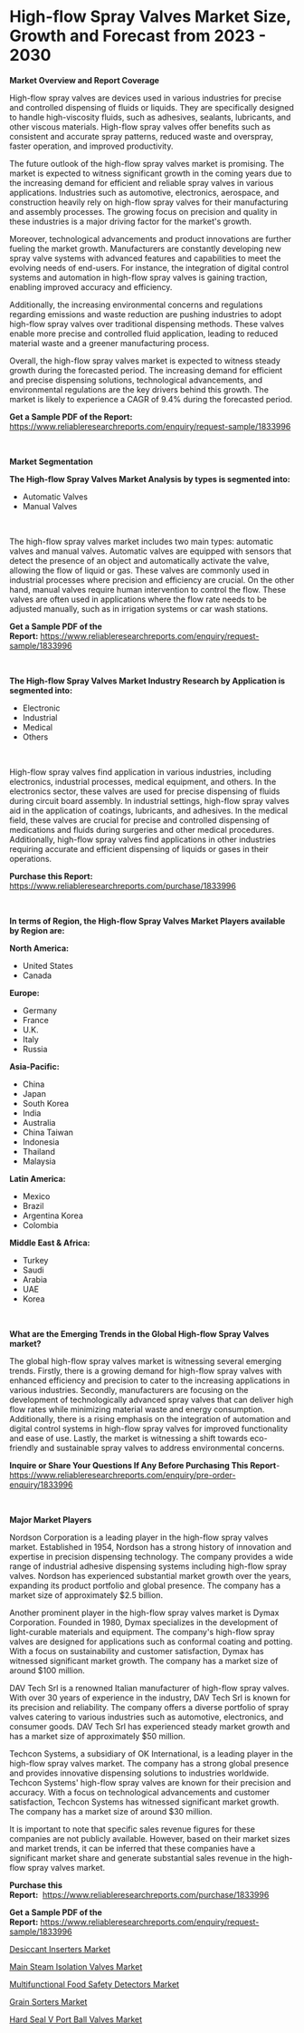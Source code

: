 <p><h1>High-flow Spray Valves Market Size, Growth and Forecast from 2023 - 2030</h1></p><p><strong>Market Overview and Report Coverage</strong></p>
<p><p>High-flow spray valves are devices used in various industries for precise and controlled dispensing of fluids or liquids. They are specifically designed to handle high-viscosity fluids, such as adhesives, sealants, lubricants, and other viscous materials. High-flow spray valves offer benefits such as consistent and accurate spray patterns, reduced waste and overspray, faster operation, and improved productivity.</p><p>The future outlook of the high-flow spray valves market is promising. The market is expected to witness significant growth in the coming years due to the increasing demand for efficient and reliable spray valves in various applications. Industries such as automotive, electronics, aerospace, and construction heavily rely on high-flow spray valves for their manufacturing and assembly processes. The growing focus on precision and quality in these industries is a major driving factor for the market's growth.</p><p>Moreover, technological advancements and product innovations are further fueling the market growth. Manufacturers are constantly developing new spray valve systems with advanced features and capabilities to meet the evolving needs of end-users. For instance, the integration of digital control systems and automation in high-flow spray valves is gaining traction, enabling improved accuracy and efficiency.</p><p>Additionally, the increasing environmental concerns and regulations regarding emissions and waste reduction are pushing industries to adopt high-flow spray valves over traditional dispensing methods. These valves enable more precise and controlled fluid application, leading to reduced material waste and a greener manufacturing process.</p><p>Overall, the high-flow spray valves market is expected to witness steady growth during the forecasted period. The increasing demand for efficient and precise dispensing solutions, technological advancements, and environmental regulations are the key drivers behind this growth. The market is likely to experience a CAGR of 9.4% during the forecasted period.</p></p>
<p><strong>Get a Sample PDF of the Report:</strong> <a href="https://www.reliableresearchreports.com/enquiry/request-sample/1833996">https://www.reliableresearchreports.com/enquiry/request-sample/1833996</a></p>
<p>&nbsp;</p>
<p><strong>Market Segmentation</strong></p>
<p><strong>The High-flow Spray Valves Market Analysis by types is segmented into:</strong></p>
<p><ul><li>Automatic Valves</li><li>Manual Valves</li></ul></p>
<p>&nbsp;</p>
<p><p>The high-flow spray valves market includes two main types: automatic valves and manual valves. Automatic valves are equipped with sensors that detect the presence of an object and automatically activate the valve, allowing the flow of liquid or gas. These valves are commonly used in industrial processes where precision and efficiency are crucial. On the other hand, manual valves require human intervention to control the flow. These valves are often used in applications where the flow rate needs to be adjusted manually, such as in irrigation systems or car wash stations.</p></p>
<p><strong>Get a Sample PDF of the Report:</strong>&nbsp;<a href="https://www.reliableresearchreports.com/enquiry/request-sample/1833996">https://www.reliableresearchreports.com/enquiry/request-sample/1833996</a></p>
<p>&nbsp;</p>
<p><strong>The High-flow Spray Valves Market Industry Research by Application is segmented into:</strong></p>
<p><ul><li>Electronic</li><li>Industrial</li><li>Medical</li><li>Others</li></ul></p>
<p>&nbsp;</p>
<p><p>High-flow spray valves find application in various industries, including electronics, industrial processes, medical equipment, and others. In the electronics sector, these valves are used for precise dispensing of fluids during circuit board assembly. In industrial settings, high-flow spray valves aid in the application of coatings, lubricants, and adhesives. In the medical field, these valves are crucial for precise and controlled dispensing of medications and fluids during surgeries and other medical procedures. Additionally, high-flow spray valves find applications in other industries requiring accurate and efficient dispensing of liquids or gases in their operations.</p></p>
<p><strong>Purchase this Report:</strong>&nbsp; <a href="https://www.reliableresearchreports.com/purchase/1833996">https://www.reliableresearchreports.com/purchase/1833996</a></p>
<p>&nbsp;</p>
<p><strong>In terms of Region, the High-flow Spray Valves Market Players available by Region are:</strong></p>
<p>
    <p> <strong> North America: </strong>
        <ul>
            <li>United States</li>
            <li>Canada</li>
        </ul>
        </p> 
    <p> <strong> Europe: </strong>
        <ul>
            <li>Germany</li>
            <li>France</li>
            <li>U.K.</li>
            <li>Italy</li>
            <li>Russia</li>
        </ul>
        </p> 
    <p> <strong> Asia-Pacific: </strong>
        <ul>
            <li>China</li>
            <li>Japan</li>
            <li>South Korea</li>
            <li>India</li>
            <li>Australia</li>
            <li>China Taiwan</li>
            <li>Indonesia</li>
            <li>Thailand</li>
            <li>Malaysia</li>
        </ul>
        </p> 
    <p> <strong> Latin America: </strong>
        <ul>
            <li>Mexico</li>
            <li>Brazil</li>
            <li>Argentina Korea</li>
            <li>Colombia</li>
        </ul>
        </p> 
    <p> <strong> Middle East & Africa: </strong>
        <ul>
            <li>Turkey</li>
            <li>Saudi</li>
            <li>Arabia</li>
            <li>UAE</li>
            <li>Korea</li>
        </ul>
    </p>
    </p>
<p>&nbsp;</p>
<p><strong>What are the Emerging Trends in the Global High-flow Spray Valves market?</strong></p>
<p><p>The global high-flow spray valves market is witnessing several emerging trends. Firstly, there is a growing demand for high-flow spray valves with enhanced efficiency and precision to cater to the increasing applications in various industries. Secondly, manufacturers are focusing on the development of technologically advanced spray valves that can deliver high flow rates while minimizing material waste and energy consumption. Additionally, there is a rising emphasis on the integration of automation and digital control systems in high-flow spray valves for improved functionality and ease of use. Lastly, the market is witnessing a shift towards eco-friendly and sustainable spray valves to address environmental concerns.</p></p>
<p><strong>Inquire or Share Your Questions If Any Before Purchasing This Report</strong>- <a href="https://www.reliableresearchreports.com/enquiry/pre-order-enquiry/1833996">https://www.reliableresearchreports.com/enquiry/pre-order-enquiry/1833996</a></p>
<p>&nbsp;</p>
<p><strong>Major Market Players</strong></p>
<p><p>Nordson Corporation is a leading player in the high-flow spray valves market. Established in 1954, Nordson has a strong history of innovation and expertise in precision dispensing technology. The company provides a wide range of industrial adhesive dispensing systems including high-flow spray valves. Nordson has experienced substantial market growth over the years, expanding its product portfolio and global presence. The company has a market size of approximately $2.5 billion.</p><p>Another prominent player in the high-flow spray valves market is Dymax Corporation. Founded in 1980, Dymax specializes in the development of light-curable materials and equipment. The company's high-flow spray valves are designed for applications such as conformal coating and potting. With a focus on sustainability and customer satisfaction, Dymax has witnessed significant market growth. The company has a market size of around $100 million.</p><p>DAV Tech Srl is a renowned Italian manufacturer of high-flow spray valves. With over 30 years of experience in the industry, DAV Tech Srl is known for its precision and reliability. The company offers a diverse portfolio of spray valves catering to various industries such as automotive, electronics, and consumer goods. DAV Tech Srl has experienced steady market growth and has a market size of approximately $50 million.</p><p>Techcon Systems, a subsidiary of OK International, is a leading player in the high-flow spray valves market. The company has a strong global presence and provides innovative dispensing solutions to industries worldwide. Techcon Systems' high-flow spray valves are known for their precision and accuracy. With a focus on technological advancements and customer satisfaction, Techcon Systems has witnessed significant market growth. The company has a market size of around $30 million.</p><p>It is important to note that specific sales revenue figures for these companies are not publicly available. However, based on their market sizes and market trends, it can be inferred that these companies have a significant market share and generate substantial sales revenue in the high-flow spray valves market.</p></p>
<p><strong>Purchase this Report:</strong>&nbsp;&nbsp;<a href="https://www.reliableresearchreports.com/purchase/1833996">https://www.reliableresearchreports.com/purchase/1833996</a></p>
<p></p>
<p><strong>Get a Sample PDF of the Report:</strong>&nbsp;<a href="https://www.reliableresearchreports.com/enquiry/request-sample/1833996">https://www.reliableresearchreports.com/enquiry/request-sample/1833996</a></p>
<p><p><a href="https://github.com/Krish2023na/Market-Research-Report-List-1/blob/main/desiccant-inserters-market.md">Desiccant Inserters Market</a></p><p><a href="https://www.linkedin.com/pulse/main-steam-isolation-valves-market-share-amp-new-trends-analysis/">Main Steam Isolation Valves Market</a></p><p><a href="https://github.com/zebdakicsin/Market-Research-Report-List-1/blob/main/multifunctional-food-safety-detectors-market.md">Multifunctional Food Safety Detectors Market</a></p><p><a href="https://medium.com/@dritasmani2022/grain-sorters-market-share-evolution-and-market-growth-trends-2023-2030-4a836dd80b41">Grain Sorters Market</a></p><p><a href="https://www.linkedin.com/pulse/hard-seal-v-port-ball-valves-market-size-growth-forecast-from/">Hard Seal V Port Ball Valves Market</a></p></p>